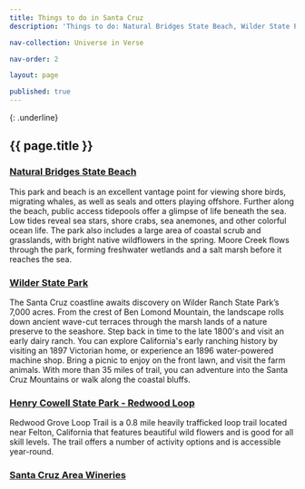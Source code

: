 ```yaml
---
title: Things to do in Santa Cruz
description: 'Things to do: Natural Bridges State Beach, Wilder State Park, Henry Cowell State Park - Redwood Loop, Santa Cruz Area Wineries'

nav-collection: Universe in Verse

nav-order: 2

layout: page

published: true
---
```

{: .underline}
## {{ page.title }}

### [Natural Bridges State Beach](https://www.parks.ca.gov/?page_id=541)

This park and beach is an excellent vantage point for viewing shore birds, migrating whales, as well as seals and otters playing offshore. Further along the beach, public access tidepools offer a glimpse of life beneath the sea. Low tides reveal sea stars, shore crabs, sea anemones, and other colorful ocean life.  The park also includes a large area of coastal scrub and grasslands, with bright native wildflowers in the spring. Moore Creek flows through the park, forming freshwater wetlands and a salt marsh before it reaches the sea.

### [Wilder State Park](https://www.parks.ca.gov/?page_id=549)

The Santa Cruz coastline awaits discovery on Wilder Ranch State Park’s 7,000 acres. From the crest of Ben Lomond Mountain, the landscape rolls down ancient wave-cut terraces through the marsh lands of a nature preserve to the seashore. Step back in time to the late 1800's and visit an early dairy ranch. You can explore California's early ranching history by visiting an 1897 Victorian home, or experience an 1896 water-powered machine shop. Bring a picnic to enjoy on the front lawn, and visit the farm animals. With more than 35 miles of trail, you can adventure into the Santa Cruz Mountains or walk along the coastal bluffs.

### [Henry Cowell State Park - Redwood Loop](https://specialevents.ucsc.edu/universe-in-verse/Cowell)

Redwood Grove Loop Trail is a 0.8 mile heavily trafficked loop trail located near Felton, California that features beautiful wild flowers and is good for all skill levels. The trail offers a number of activity options and is accessible year-round.

### [Santa Cruz Area Wineries](https://www.santacruz.org/blog/santa-cruz-wineries-that-need-to-be-on-your-radar/)

